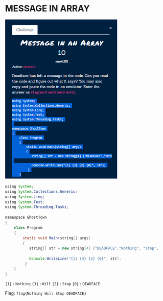 # MESSAGE IN ARRAY
![](../../assets/programming/message-in-array_1.png)
```java
using System;
using System.Collections.Generic;
using System.Linq;
using System.Text;
using System.Threading.Tasks;

namespace GhostTown
{
    class Program
    {
        static void Main(string[] args)
        {
           string[] str = new string[4] {"DEADFACE","Nothing", "Stop", "Will"};

           Console.WriteLine("{1} {3} {2} {0}", str);
         }
    }
}
```
`{1}` : `Nothing` 
`{3}` : `Will` 
`{2}` : `Stop` 
`{0}` : `DEADFACE` 

Flag: `flag{Nothing Will Stop DEADFACE}` 
